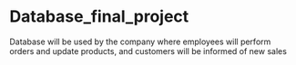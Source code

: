 # Database_final_project
Database will be used by the company where employees will perform orders and update products, and customers will be informed of new sales
